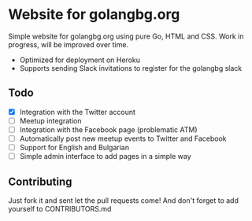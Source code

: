 # Website for golangbg.org
Simple website for golangbg.org using pure Go, HTML and CSS. Work in progress, will be improved over time. 

* Optimized for deployment on Heroku
* Supports sending Slack invitations to register for the golangbg slack

## Todo
- [X] Integration with the Twitter account
- [ ] Meetup integration
- [ ] Integration with the Facebook page (problematic ATM)
- [ ] Automatically post new meetup events to Twitter and Facebook
- [ ] Support for English and Bulgarian
- [ ] Simple admin interface to add pages in a simple way

## Contributing
Just fork it and sent let the pull requests come!
And don't forget to add yourself to CONTRIBUTORS.md
